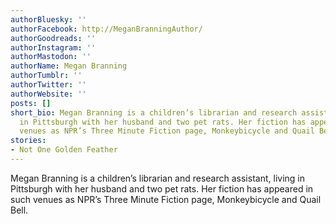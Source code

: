 ```yaml
---
authorBluesky: ''
authorFacebook: http://MeganBranningAuthor/
authorGoodreads: ''
authorInstagram: ''
authorMastodon: ''
authorName: Megan Branning
authorTumblr: ''
authorTwitter: ''
authorWebsite: ''
posts: []
short_bio: Megan Branning is a children’s librarian and research assistant, living
  in Pittsburgh with her husband and two pet rats. Her fiction has appeared in such
  venues as NPR’s Three Minute Fiction page, Monkeybicycle and Quail Bell.
stories:
- Not One Golden Feather
---
```


Megan Branning is a children’s librarian and research assistant, living in Pittsburgh with her husband and two pet rats. Her fiction has appeared in such venues as NPR’s Three Minute Fiction page, Monkeybicycle and Quail Bell.